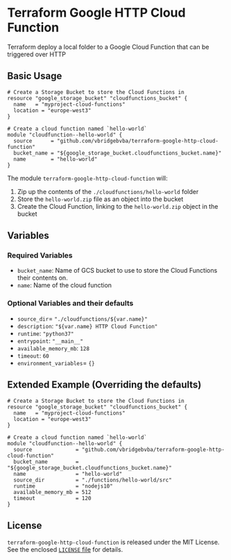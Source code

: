 # Terraform Google HTTP Cloud Function

Terraform deploy a local folder to a Google Cloud Function that can be triggered over HTTP

## Basic Usage

```hcl
# Create a Storage Bucket to store the Cloud Functions in
resource "google_storage_bucket" "cloudfunctions_bucket" {
  name   = "myproject-cloud-functions"
  location = "europe-west3"
}

# Create a cloud function named `hello-world`
module "cloudfunction--hello-world" {
  source      = "github.com/vbridgebvba/terraform-google-http-cloud-function"
  bucket_name = "${google_storage_bucket.cloudfunctions_bucket.name}"
  name        = "hello-world"
}
```

The module `terraform-google-http-cloud-function` will:

1. Zip up the contents of the `./cloudfunctions/hello-world` folder
2. Store the `hello-world.zip` file as an object into the bucket
3. Create the Cloud Function, linking to the `hello-world.zip` object in the bucket

## Variables

### Required Variables

- `bucket_name`: Name of GCS bucket to use to store the Cloud Functions their contents on.
- `name`: Name of the cloud function

### Optional Variables and their defaults

- `source_dir`= `"./cloudfunctions/${var.name}"`
- `description`: `"${var.name} HTTP Cloud Function"`
- `runtime`: `"python37"`
- `entrypoint`: `"__main__"`
- `available_memory_mb`: `128`
- `timeout`: `60`
- `environment_variables`= `{}`

## Extended Example (Overriding the defaults)

```hcl
# Create a Storage Bucket to store the Cloud Functions in
resource "google_storage_bucket" "cloudfunctions_bucket" {
  name   = "myproject-cloud-functions"
  location = "europe-west3"
}

# Create a cloud function named `hello-world`
module "cloudfunction--hello-world" {
  source              = "github.com/vbridgebvba/terraform-google-http-cloud-function"
  bucket_name         = "${google_storage_bucket.cloudfunctions_bucket.name}"
  name                = "hello-world"
  source_dir          = "./functions/hello-world/src"
  runtime             = "nodejs10"
  available_memory_mb = 512
  timeout             = 120
}
```

## License

`terraform-google-http-cloud-function` is released under the MIT License. See the enclosed [`LICENSE` file](LICENSE) for details.